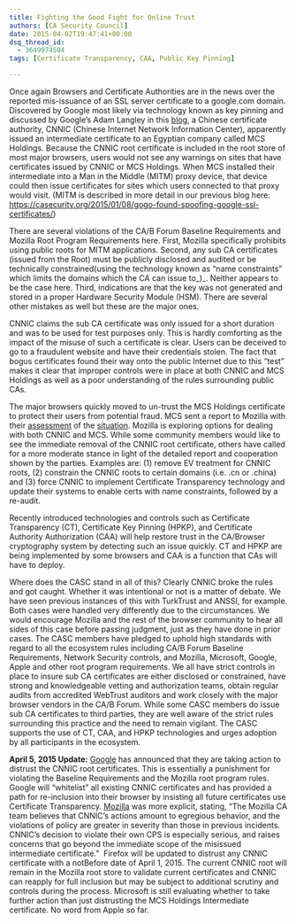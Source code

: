 ```yaml
---
title: Fighting the Good Fight for Online Trust
authors: [CA Security Council]
date: 2015-04-02T19:47:41+00:00
dsq_thread_id:
  - 3649974504
tags: [Certificate Transparency, CAA, Public Key Pinning]

---
```

Once again Browsers and Certificate Authorities are in the news over the reported mis-issuance of an SSL server certificate to a google.com domain. Discovered by Google most likely via technology known as key pinning and discussed by Google&rsquo;s Adam Langley in this [blog][1], a Chinese certificate authority, CNNIC (Chinese Internet Network Information Center), apparently issued an intermediate certificate to an Egyptian company called MCS Holdings. Because the CNNIC root certificate is included in the root store of most major browsers, users would not see any warnings on sites that have certificates issued by CNNIC or MCS Holdings. When MCS installed their intermediate into a Man in the Middle (MITM) proxy device, that device could then issue certificates for sites which users connected to that proxy would visit. (MITM is described in more detail in our previous blog here: <https://casecurity.org/2015/01/08/gogo-found-spoofing-google-ssl-certificates/>)

There are several violations of the CA/B Forum Baseline Requirements and Mozilla Root Program Requirements here. First, Mozilla specifically prohibits using public roots for MITM applications. Second, any sub CA certificates (issued from the Root) must be publicly disclosed and audited or be technically constrained(using the technology known as &ldquo;name constraints&rdquo; which limits the domains which the CA can issue to_)_. Neither appears to be the case here. Third, indications are that the key was not generated and stored in a proper Hardware Security Module (HSM). There are several other mistakes as well but these are the major ones. 

CNNIC claims the sub CA certificate was only issued for a short duration and was to be used for test purposes only. This is hardly comforting as the impact of the misuse of such a certificate is clear. Users can be deceived to go to a fraudulent website and have their credentials stolen. The fact that bogus certificates found their way onto the public Internet due to this &ldquo;test&rdquo; makes it clear that improper controls were in place at both CNNIC and MCS Holdings as well as a poor understanding of the rules surrounding public CAs. 

The major browsers quickly moved to un-trust the MCS Holdings certificate to protect their users from potential fraud. MCS sent a report to Mozilla with their [assessment][2] of the [situation][3]. Mozilla is exploring options for dealing with both CNNIC and MCS. While some community members would like to see the immediate removal of the CNNIC root certificate, others have called for a more moderate stance in light of the detailed report and cooperation shown by the parties. Examples are: (1) remove EV treatment for CNNIC roots, (2) constrain the CNNIC roots to certain domains (i.e. .cn or .china) and (3) force CNNIC to implement Certificate Transparency technology and update their systems to enable certs with name constraints, followed by a re-audit. 

Recently introduced technologies and controls such as Certificate Transparency (CT), Certificate Key Pinning (HPKP), and Certificate Authority Authorization (CAA) will help restore trust in the CA/Browser cryptography system by detecting such an issue quickly. CT and HPKP are being implemented by some browsers and CAA is a function that CAs will have to deploy.

Where does the CASC stand in all of this? Clearly CNNIC broke the rules and got caught. Whether it was intentional or not is a matter of debate. We have seen previous instances of this with TurkTrust and ANSSI, for example. Both cases were handled very differently due to the circumstances. We would encourage Mozilla and the rest of the browser community to hear all sides of this case before passing judgment, just as they have done in prior cases. The CASC members have pledged to uphold high standards with regard to all the ecosystem rules including CA/B Forum Baseline Requirements, Network Security controls, and Mozilla, Microsoft, Google, Apple and other root program requirements. We all have strict controls in place to insure sub CA certificates are either disclosed or constrained, have strong and knowledgeable vetting and authorization teams, obtain regular audits from accredited WebTrust auditors and work closely with the major browser vendors in the CA/B Forum. While some CASC members do issue sub CA certificates to third parties, they are well aware of the strict rules surrounding this practice and the need to remain vigilant. The CASC supports the use of CT, CAA, and HPKP technologies and urges adoption by all participants in the ecosystem.

**April 5, 2015 Update:** [Google](http://googleonlinesecurity.blogspot.com/2015/03/maintaining-digital-certificate-security.html) has announced that they are taking action to distrust the CNNIC root certificates. This is essentially a punishment for violating the Baseline Requirements and the Mozilla root program rules. Google will &ldquo;whitelist&rdquo; all existing CNNIC certificates and has provided a path for re-inclusion into their browser by insisting all future certificates use Certificate Transparency. [Mozilla](https://blog.mozilla.org/security/2015/04/02/distrusting-new-cnnic-certificates/) was more explicit, stating, &ldquo;The Mozilla CA team believes that CNNIC&rsquo;s actions amount to egregious behavior, and the violations of policy are greater in severity than those in previous incidents. CNNIC&rsquo;s decision to violate their own CPS is especially serious, and raises concerns that go beyond the immediate scope of the misissued intermediate certificate.&rdquo;  Firefox will be updated to distrust any CNNIC certificate with a notBefore date of April 1, 2015. The current CNNIC root will remain in the Mozilla root store to validate current certificates and CNNIC can reapply for full inclusion but may be subject to additional scrutiny and controls during the process. Microsoft is still evaluating whether to take further action than just distrusting the MCS Holdings Intermediate certificate. No word from Apple so far.

 [1]: http://googleonlinesecurity.blogspot.com/2015/03/maintaining-digital-certificate-security.html
 [2]: https://pzb-public-files.s3-us-west-2.amazonaws.com/B1.pdf
 [3]: https://pzb-public-files.s3-us-west-2.amazonaws.com/B2.pdf
